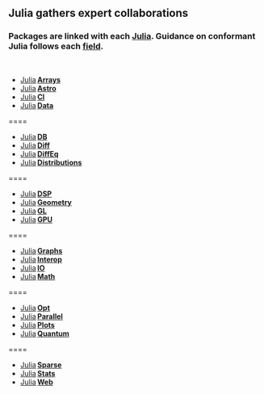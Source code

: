 ## Julia gathers expert collaborations
    
    
### Packages are linked with each [Julia](#).  Guidance on conformant Julia follows each [__field__]().

&nbsp;&nbsp;&nbsp;&nbsp;
   

*  [Julia](https://github.com/JuliaArrays)&thinsp;[**Arrays**](https://github.com/JuliaPraxis/Disciplines/wiki/Arrays)
*  [Julia](https://github.com/JuliaAstro)&thinsp;[**Astro**](#)
*  [Julia](https://github.com/JuliaCI)&thinsp;[**CI**](#)
*  [Julia](https://github.com/JuliaData)&thinsp;[**Data**](#)

====
*  [Julia](https://github.com/JuliaDB)&thinsp;[**DB**](#)
*  [Julia](https://github.com/JuliaDiff)&thinsp;[**Diff**](#)
*  [Julia](https://github.com/JuliaDiffEq)&thinsp;[**DiffEq**](#)
*  [Julia](https://github.com/JuliaDistributions)&thinsp;[**Distributions**](#)    
    
====
*  [Julia](https://github.com/JuliaDSP)&thinsp;[**DSP**](#)
*  [Julia](https://github.com/JuliaGeometry)&thinsp;[**Geometry**](#)
*  [Julia](https://github.com/JuliaGL)&thinsp;[**GL**](#)
*  [Julia](https://github.com/JuliaGPU)&thinsp;[**GPU**](#)

====
*  [Julia](https://github.com/JuliaGraphs)&thinsp;[**Graphs**](#)
*  [Julia](https://github.com/JuliaInterop)&thinsp;[**Interop**](#)
*  [Julia](https://github.com/JuliaIO)&thinsp;[**IO**](#)
*  [Julia](https://github.com/JuliaMath)&thinsp;[**Math**](#)

====
*  [Julia](https://github.com/JuliaOpt)&thinsp;[**Opt**](#)
*  [Julia](https://github.com/JuliaParallel)&thinsp;[**Parallel**](#)
*  [Julia](https://github.com/JuliaPlots)&thinsp;[**Plots**](#)
*  [Julia](https://github.com/JuliaQuantum)&thinsp;[**Quantum**](#)

====
*  [Julia](https://github.com/JuliaSparse)&thinsp;[**Sparse**](#)
*  [Julia](https://github.com/JuliaStats)&thinsp;[**Stats**](#)
*  [Julia](https://github.com/JuliaWeb)&thinsp;[**Web**](#)
